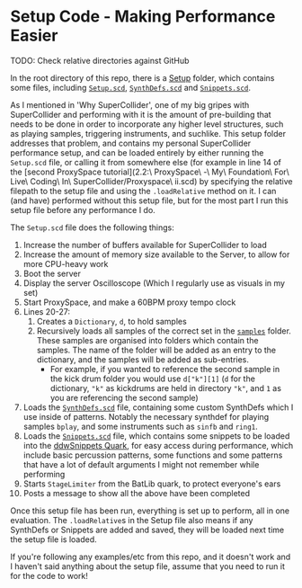# Setup Code - Making Performance Easier

TODO: Check relative directories against GitHub

In the root directory of this repo, there is a [Setup](../Setup) folder, which contains some files, including [`Setup.scd`](../Setup/Setup.scd), [`SynthDefs.scd`](../Setup/SynthDefs.scd) and [`Snippets.scd`](../Setup/Snippets.scd). 

As I mentioned in 'Why SuperCollider', one of my big gripes with SuperCollider and performing with it is the amount of pre-building that needs to be done in order to incorporate any higher level structures, such as playing samples, triggering instruments, and suchlike. This setup folder addresses that problem, and contains my personal SuperCollider performance setup, and can be loaded entirely by either running the `Setup.scd` file, or calling it from somewhere else (for example in line 14 of the [second ProxySpace tutorial](2.2:\ ProxySpace\ -\ My\ Foundation\ For\ Live\ Coding\ In\ SuperCollider/Proxyspace\ ii.scd) by specifying the relative filepath to the setup file and using the `.loadRelative` method on it. I can (and have) performed without this setup file, but for the most part I run this setup file before any performance I do.

The `Setup.scd` file does the following things:
1. Increase the number of buffers available for SuperCollider to load
2. Increase the amount of memory size available to the Server, to allow for more CPU-heavy work
3. Boot the server
4. Display the server Oscilloscope (Which I regularly use as visuals in my set)
5. Start ProxySpace, and make a 60BPM proxy tempo clock
6. Lines 20-27:
    1. Creates a `Dictionary`, `d`, to hold samples
    2. Recursively loads all samples of the correct set in the [`samples`](../../samples) folder. These samples are organised into folders which contain the samples. The name of the folder will be added as an entry to the dictionary, and the samples will be added as sub-entries. 
        - For example, if you wanted to reference the second sample in the kick drum folder you would use `d["k"][1]` (`d` for the dictionary, `"k"` as kickdrums are held in directory `"k"`, and `1` as you are referencing the second sample)
7. Loads the [`SynthDefs.scd`](../Setup/SynthDefs.scd) file, containing some custom SynthDefs which I use inside of patterns. Notably the necessary synthdef for playing samples `bplay`, and some instruments such as `sinfb` and `ring1`.
8. Loads the [`Snippets.scd`](../Setup/Snippets.scd) file, which contains some snippets to be loaded into the [ddwSnippets Quark](https://github.com/jamshark70/ddwSnippets), for easy access during performance, which include basic percussion patterns, some functions and some patterns that have a lot of default arguments I might not remember while performing
9. Starts `StageLimiter` from the BatLib quark, to protect everyone's ears
10. Posts a message to show all the above have been completed

Once this setup file has been run, everything is set up to perform, all in one evaluation. The `.loadRelative`s in the Setup file also means if any SynthDefs or Snippets are added and saved, they will be loaded next time the setup file is loaded.

If you're following any examples/etc from this repo, and it doesn't work and I haven't said anything about the setup file, assume that you need to run it for the code to work!
